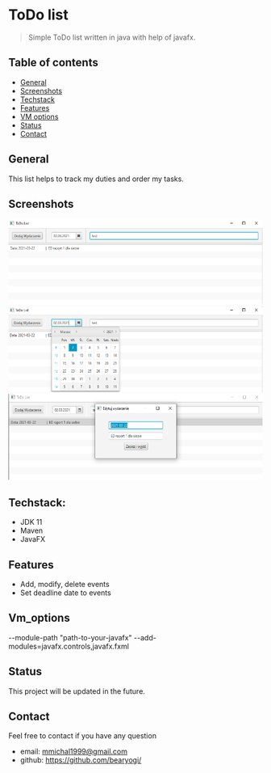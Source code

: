 # ToDo list
>Simple ToDo list written in java with help of javafx.

## Table of contents
* [General](#general)
* [Screenshots](#screenshots)
* [Techstack](#techstack)
* [Features](#features)
* [VM options](#vm_options)
* [Status](#Status)
* [Contact](#Contact)
## General
This list helps to track my duties and order my tasks.

## Screenshots
<p align="left">
  <img src="./img/img1.png" height="170" width="937" alt="Img1">
  <img src="./img/img2.png" height="170" width="936" alt="Img2">
  <img src="./img/img3.png" height="170" width="938" alt="Img3">
</p>

## Techstack:
- JDK 11
- Maven
- JavaFX

## Features
* Add, modify, delete events
* Set deadline date to events

## Vm_options

--module-path "path-to-your-javafx" --add-modules=javafx.controls,javafx.fxml

## Status
This project will be updated in the future.

## Contact
Feel free to contact if you have any question
* email: mmichal1999@gmail.com
* github: https://github.com/bearyogi/